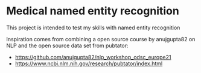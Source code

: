 # Medical named entity recognition

This project is intended to test my skills with named entity recognition

Inspiration comes from combining a open source course by anujgupta82 on NLP
and the open source data set from pubtator:
* https://github.com/anujgupta82/nlp_workshop_odsc_europe21
* https://www.ncbi.nlm.nih.gov/research/pubtator/index.html
